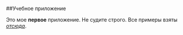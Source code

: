 ##Учебное приложение

Это мое **первое** приложение. Не судите строго. Все примеры взяты [*отсюда*](http://railstutorial.org/).
